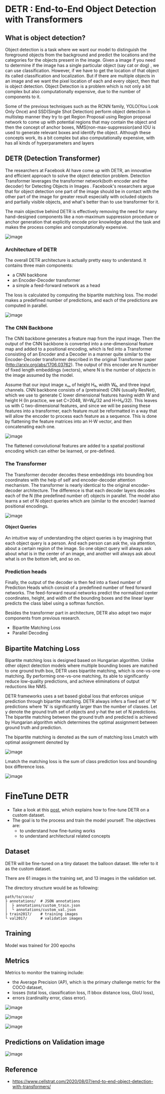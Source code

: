 # DETR : End-to-End Object Detection with Transformers

## What is object detection? 

Object detection is a task where we want our model to distinguish the foreground objects from the background and predict the locations and the categories for the objects present in the image. Given a image if you need to determine if the image has a single particular object (say cat or dog) , we can use classification. However, if we have to get the location of that object its called classification and localization. But if there are multiple objects in an image and we want the pixel location of each and every object, then that is object detection. Object Detection is a problem which is not only a bit complex but also computationally expensive, due to the number of components to it.

Some of the previous techniques such as the RCNN family, YOLO(You Look Only Once) and SSD(Single Shot Detection) perform object detection in multistep manner they try to get Region Proposal using Region proposal network to come up with potential regions that may contain the object and then the concept of anchor boxes, NMS(non-max-suppression)and IOU is used to generate relevant boxes and identify the object. Although these concepts work, its a bit complex but also computationally expensive, with has all kinds of hyperparameters and layers 

## DETR (Detection Transformer)

The researchers at Facebook AI have come up with DETR, an innovative and efficient approach to solve the object detection problem. Detection Transformer leverages the transformer network(both encoder and the decoder) for Detecting Objects in Images . Facebook's researchers argue that for object detection one part of the image should be in contact with the other part of the image for greater result especially with ocluded objects and partially visible objects, and what's better than to use transformer for it.

The main objective behind DETR is effectively removing the need for many hand-designed components like a non-maximum suppression procedure or anchor generation that explicitly encode prior knowledge about the task and makes the process complex and computationally expensive.

![image](https://user-images.githubusercontent.com/42609155/128793888-3a29e1ee-64c4-412a-8435-6dc988e259f8.png)


### Architecture of DETR

The overall DETR architecture is actually pretty easy to understand. It contains three main components:

- a CNN backbone
- an Encoder-Decoder transformer
- a simple a feed-forward network as a head

The loss is calculated by computing the bipartite matching loss. The model makes a predefined number of predictions, and each of the predictions are computed in parallel.

![image](https://user-images.githubusercontent.com/42609155/128794251-4e86a306-bd86-4f15-a413-87779edffe93.png)

### The CNN Backbone

The CNN backbone generates a feature map from the input image. Then the output of the CNN backbone is converted into a one-dimensional feature map and added to a positional encoding, which is fed into a Transformer consisting of an Encoder and a Decoder in a manner quite similar to the Encoder-Decoder transformer described in the original Transformer paper (http://arxiv.org/abs/1706.03762). The output of this encoder are N number of fixed length embeddings (vectors), where N is the number of objects in the image assumed by the model.

Assume that our input image xᵢₘ of height H₀, width W₀, and three input channels. CNN backbone consists of a (pretrained) CNN (usually ResNet), which we use to generate C lower dimensional features having width W and height H (In practice, we set C=2048, W=W₀/32 and H=H₀/32).
This leaves us with C two-dimensional features, and since we will be passing these features into a transformer, each feature must be reformatted in a way that will allow the encoder to process each feature as a sequence. This is done by flattening the feature matrices into an H⋅W vector, and then concatenating each one.

![image](https://user-images.githubusercontent.com/42609155/128952635-4ab55e9f-a230-45ee-b91d-4dcc96285303.png)

The flattened convolutional features are added to a spatial positional encoding which can either be learned, or pre-defined.

### The Transformer

The Transformer decoder decodes these embeddings into bounding box coordinates with the help of self and encoder-decoder attention mechanism. The transformer is nearly identical to the original encoder-decoder architecture. The difference is that each decoder layers decodes each of the N (the predefined number of) objects in parallel. The model also learns a set of N object queries which are (similar to the encoder) learned positional encodings.

![image](https://user-images.githubusercontent.com/42609155/128952782-c90eec14-7ef1-4f66-a792-9e0b9957058a.png)

#### Object Queries

An intuitive way of understanding the object queries is by imagining that each object query is a person. And each person can ask the, via attention, about a certain region of the image. So one object query will always ask about what is in the center of an image, and another will always ask about what is on the bottom left, and so on.

### Prediction heads

Finally, the output of the decoder is then fed into a fixed number of Prediction Heads which consist of a predefined number of feed forward networks.  The feed-forward neural networks predict the normalized center coordinates, height, and width of the bounding boxes and the linear layer predicts the class label using a softmax function.


Besides the transformer part in architecture, DETR also adopt two major components from previous research.
- Bipartite Matching Loss
- Parallel Decoding

## Bipartite Matching Loss 

Bipartite matching loss is designed based on Hungarian algorithm. Unlike other object detection models where multiple bounding boxes are matched to one ground truth box, DETR uses bipartite matching, which is one-vs-one matching. By performing one-vs-one matching, its able to significantly reduce low-quality predictions, and achieve eliminations of output reductions like NMS.

DETR frameworks uses a set based global loss that enforces unique prediction through bipartite matching. DETR always infers a fixed set of ‘N’ predictions where ‘N’ is significantly larger than the number of classes. Let y denote the ground truth set of objects and y-hat the set of N predictions. The bipartite matching between the ground truth and predicted is achieved by Hungarian algorithm which determines the optimal assignment between ground truth and prediction. 

The bipartite matching is denoted as the sum of matching loss Lmatch with optimal assignment denoted by

![image](https://user-images.githubusercontent.com/42609155/129122096-1dec3330-501c-4c1a-980d-3e992a2f8941.png)


Lmatch the matching loss is the sum of class prediction loss and bounding box difference loss.

![image](https://user-images.githubusercontent.com/42609155/129122121-f580f038-d047-4a70-8f67-835583a85478.png)

# FineTune DETR

- Take a look at this [post](https://opensourcelibs.com/lib/finetune-detr), which explains how to fine-tune DETR on a custom dataset. 
- The goal is to the process and train the model yourself. The objectives are:
  - to understand how fine-tuning works
  - to understand architectural related concepts

## Dataset

DETR will be fine-tuned on a tiny dataset: the balloon dataset. We refer to it as the custom dataset.

There are 61 images in the training set, and 13 images in the validation set.

The directory structure would be as following:

    path/to/coco/
    ├ annotations/  # JSON annotations
    │  ├ annotations/custom_train.json
    │  └ annotations/custom_val.json
    ├ train2017/    # training images
    └ val2017/      # validation images


## Training

Model was trained for 200 epochs

## Metrics

Metrics to monitor the training include:

- the Average Precision (AP), which is the primary challenge metric for the COCO dataset,
- losses (total loss, classification loss, l1 bbox distance loss, GIoU loss),
- errors (cardinality error, class error).

![image](https://user-images.githubusercontent.com/42609155/129123415-6692802e-e57d-44af-9688-9ca2c4699f6a.png)

![image](https://user-images.githubusercontent.com/42609155/129123439-c1891710-424f-4c07-a5a4-e3d7754aa072.png)

![image](https://user-images.githubusercontent.com/42609155/129123465-aa486470-e6d4-4deb-84e1-4f240b0b937e.png)


## Predictions on Validation image

![image](https://user-images.githubusercontent.com/42609155/129123338-7707d418-3e72-44db-8180-b4baf0878296.png)


## Reference

- https://www.cellstrat.com/2020/08/07/end-to-end-object-detection-with-transformers/

